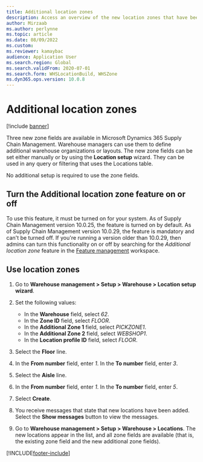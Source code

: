 ```yaml
---
title: Additional location zones
description: Access an overview of the new location zones that have been added to Microsoft Dynamics 365 Supply Chain Management with a process for using location zones.
author: Mirzaab
ms.author: perlynne
ms.topic: article
ms.date: 08/09/2022
ms.custom:
ms.reviewer: kamaybac
audience: Application User
ms.search.region: Global
ms.search.validFrom: 2020-07-01
ms.search.form: WHSLocationBuild, WHSZone
ms.dyn365.ops.version: 10.0.8
---
```


# Additional location zones

[!include [banner](../includes/banner.md)]

Three new zone fields are available in Microsoft Dynamics 365 Supply Chain Management. Warehouse managers can use them to define additional warehouse organizations or layouts. The new zone fields can be set either manually or by using the **Location setup** wizard. They can be used in any query or filtering that uses the Locations table.

No additional setup is required to use the zone fields.

## Turn the Additional location zone feature on or off

To use this feature, it must be turned on for your system. As of Supply Chain Management version 10.0.25, the feature is turned on by default. As of Supply Chain Management version 10.0.29, the feature is mandatory and can't be turned off. If you're running a version older than 10.0.29, then admins can turn this functionality on or off by searching for the *Additional location zone* feature in the [Feature management](../../fin-ops-core/fin-ops/get-started/feature-management/feature-management-overview.md) workspace.

## Use location zones

1. Go to **Warehouse management \> Setup \> Warehouse \> Location setup wizard**.
2. Set the following values:

    - In the **Warehouse** field, select _62_.
    - In the **Zone ID** field, select _FLOOR_.
    - In the **Additional Zone 1** field, select _PICKZONE1_.
    - In the **Additional Zone 2** field, select _WEBSHOP1_.
    - In the **Location profile ID** field, select _FLOOR_.

3. Select the **Floor** line.
4. In the **From number** field, enter _1_. In the **To number** field, enter _3_.
5. Select the **Aisle** line.
6. In the **From number** field, enter _1_. In the **To number** field, enter _5_.
7. Select **Create**.
8. You receive messages that state that new locations have been added. Select the **Show messages** button to view the messages.
9. Go to **Warehouse management \> Setup \> Warehouse \> Locations**. The new locations appear in the list, and all zone fields are available (that is, the existing zone field and the new additional zone fields).


[!INCLUDE[footer-include](../../includes/footer-banner.md)]